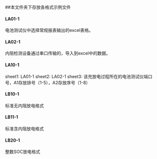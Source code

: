 ##本文件夹下存放各格式示例文件

#### LA01-1
电池测试仪中选择常规报表输出的excel表格。

#### LA02-1
内阻检测设备通过串口传输的，导入到excel中的数据。

#### LA10-1
sheet1: LA01-1
sheet2: LA02-1
sheet3: 该充放电过程所在的电池测试仪端口号，A1存放排号（1-5），A2存放序号（1-8）

#### LB10-1
标准无内阻放电格式

#### LB11-1
标准含内阻放电格式

#### LB20-1
整数SOC放电格式
